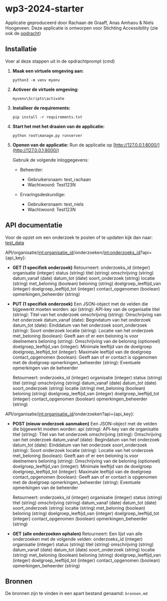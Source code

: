 # wp3-2024-starter
Applicatie geproduceerd door Rachaan de Graaff, Anas Amhaou & Niels Hoogeveen. Deze 
applicatie is ontworpen voor Stichting Accessibility (zie ook de [opdracht](CASUS.md)) 


## Installatie
Voer al deze stappen uit in de opdrachtprompt (cmd)

1. **Maak een virtuele omgeving aan:**
    ```
    python3 -m venv myenv
    ```

2. **Activeer de virtuele omgeving:**
    ```
    myvenv\Scripts\activate
    ```

3. **Installeer de requirements:**
    ```
    pip install -r requirements.txt
    ```

4. **Start het met het draaien van de applicatie:**
    ```
    python root\manage.py runserver
    ```

5. **Openen van de applicatie:**
    Run de applicatie op [http://127.0.0.1:8000/](http://127.0.0.1:8000/)

    Gebruik de volgende inloggegevens:
    - Beheerder:
        - Gebruikersnaam: test_rachaan
        - Wachtwoord: Test123N

    - Ervaringsdeskundige:
        - Gebruikersnaam: test_niels
        - Wachtwoord: Test123N


## API documentatie
Voor de opzet om een onderzoek te posten of te updaten kijk dan naar: [test_data](test_data.json)

API/organisatie/<int:organisatie_id>/onderzoeken/<int:onderzoeks_id>?api={api_key}:

- **GET (1 specifiek onderzoek)**
    Retourneert:
        onderzoeks_id (integer)
        organisatie (integer)
        status (string)
        titel (string)
        omschrijving (string)
        datum_vanaf (date)
        datum_tot (date)
        soort_onderzoek (string)
        locatie (string)
        met_beloning (boolean)
        beloning (string)
        doelgroep_leeftijd_van (integer)
        doelgroep_leeftijd_tot (integer)
        contact_opgenomen (boolean)
        opmerkingen_beheerder (string)


- **PUT (1 specifiek onderzoek)**
    Een JSON-object met de velden die bijgewerkt moeten worden:
        api (string): API-key van de organisatie
        titel (string): Titel van het onderzoek
        omschrijving (string): Omschrijving van het onderzoek
        datum_vanaf (date): Begindatum van het onderzoek
        datum_tot (date): Einddatum van het onderzoek
        soort_onderzoek (string): Soort onderzoek
        locatie (string): Locatie van het onderzoek
        met_beloning (boolean): Geeft aan of er een beloning is voor deelnemers
        beloning (string): Omschrijving van de beloning (optioneel)
        doelgroep_leeftijd_van (integer): Minimale leeftijd van de doelgroep
        doelgroep_leeftijd_tot (integer): Maximale leeftijd van de doelgroep
        contact_opgenomen (boolean): Geeft aan of er contact is opgenomen met de doelgroep
        opmerkingen_beheerder (string): Eventuele opmerkingen van de beheerder

    Retourneert:
        onderzoeks_id (integer)
        organisatie (integer)
        status (string)
        titel (string)
        omschrijving (string)
        datum_vanaf (date)
        datum_tot (date)
        soort_onderzoek (string)
        locatie (string)
        met_beloning (boolean)
        beloning (string)
        doelgroep_leeftijd_van (integer)
        doelgroep_leeftijd_tot (integer)
        contact_opgenomen (boolean)
        opmerkingen_beheerder (string)


API/organisatie/<int:organisatie_id>/onderzoeken?api={api_key}:

- **POST (nieuw onderzoek aanmaken)**
    Een JSON-object met de velden die bijgewerkt moeten worden:
        api (string): API-key van de organisatie
        titel (string): Titel van het onderzoek
        omschrijving (string): Omschrijving van het onderzoek
        datum_vanaf (date): Begindatum van het onderzoek
        datum_tot (date): Einddatum van het onderzoek
        soort_onderzoek (string): Soort onderzoek
        locatie (string): Locatie van het onderzoek
        met_beloning (boolean): Geeft aan of er een beloning is voor deelnemers
        beloning (string): Omschrijving van de beloning (optioneel)
        doelgroep_leeftijd_van (integer): Minimale leeftijd van de doelgroep
        doelgroep_leeftijd_tot (integer): Maximale leeftijd van de doelgroep
        contact_opgenomen (boolean): Geeft aan of er contact is opgenomen met de doelgroep
        opmerkingen_beheerder (string): Eventuele opmerkingen van de beheerder

    Retourneert:
        onderzoeks_id (integer)
        organisatie (integer)
        status (string)
        titel (string)
        omschrijving (string)
        datum_vanaf (date)
        datum_tot (date)
        soort_onderzoek (string)
        locatie (string)
        met_beloning (boolean)
        beloning (string)
        doelgroep_leeftijd_van (integer)
        doelgroep_leeftijd_tot (integer)
        contact_opgenomen (boolean)
        opmerkingen_beheerder (string)

- **GET (alle onderzoeken ophalen)**
    Retourneert:
    Een lijst van alle onderzoeken met de volgende velden:
        onderzoeks_id (integer)
        organisatie (integer)
        status (string)
        titel (string)
        omschrijving (string)
        datum_vanaf (date)
        datum_tot (date)
        soort_onderzoek (string)
        locatie (string)
        met_beloning (boolean)
        beloning (string)
        doelgroep_leeftijd_van (integer)
        doelgroep_leeftijd_tot (integer)
        contact_opgenomen (boolean)
        opmerkingen_beheerder (string)



## Bronnen
De bronnen zijn te vinden in een apart bestand genaamd: `bronnen.md`
